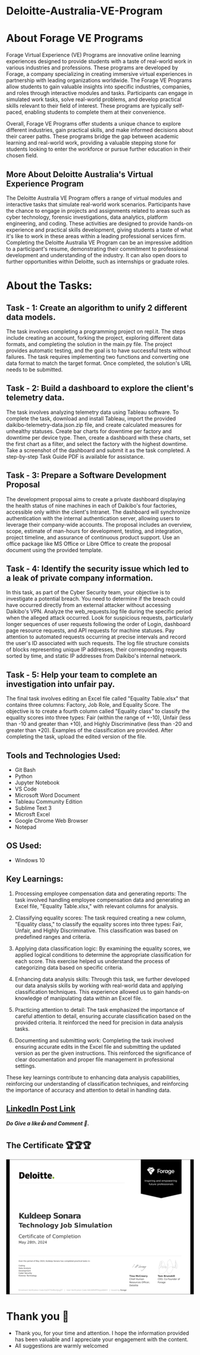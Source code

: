 # Deloitte-Australia-VE-Program

# About Forage VE Programs

Forage Virtual Experience (VE) Programs are innovative online learning experiences designed to provide students with a taste of real-world work in various industries and professions. These programs are developed by Forage, a company specializing in creating immersive virtual experiences in partnership with leading organizations worldwide. The Forage VE Programs allow students to gain valuable insights into specific industries, companies, and roles through interactive modules and tasks. Participants can engage in simulated work tasks, solve real-world problems, and develop practical skills relevant to their field of interest. These programs are typically self-paced, enabling students to complete them at their convenience.

Overall, Forage VE Programs offer students a unique chance to explore different industries, gain practical skills, and make informed decisions about their career paths. These programs bridge the gap between academic learning and real-world work, providing a valuable stepping stone for students looking to enter the workforce or pursue further education in their chosen field.

## More About Deloitte Australia's Virtual Experience Program

The Deloitte Australia VE Program offers a range of virtual modules and interactive tasks that simulate real-world work scenarios. Participants have the chance to engage in projects and assignments related to areas such as cyber technology, forensic investigations, data analytics, platform engineering, and coding. These activities are designed to provide hands-on experience and practical skills development, giving students a taste of what it's like to work in these areas within a leading professional services firm. Completing the Deloitte Australia VE Program can be an impressive addition to a participant's resume, demonstrating their commitment to professional development and understanding of the industry. It can also open doors to further opportunities within Deloitte, such as internships or graduate roles.

# About the Tasks:

## Task - 1: Create an algorithm to unify 2 different data models.

The task involves completing a programming project on repl.it. The steps include creating an account, forking the project, exploring different data formats, and completing the solution in the main.py file. The project provides automatic testing, and the goal is to have successful tests without failures. The task requires implementing two functions and converting one data format to match the target format. Once completed, the solution's URL needs to be submitted.

## Task - 2: Build a dashboard to explore the client's telemetry data.

The task involves analyzing telemetry data using Tableau software. To complete the task, download and install Tableau, import the provided daikibo-telemetry-data.json.zip file, and create calculated measures for unhealthy statuses. Create bar charts for downtime per factory and downtime per device type. Then, create a dashboard with these charts, set the first chart as a filter, and select the factory with the highest downtime. Take a screenshot of the dashboard and submit it as the task completed. A step-by-step Task Guide PDF is available for assistance.

## Task - 3: Prepare a Software Development Proposal

The development proposal aims to create a private dashboard displaying the health status of nine machines in each of Daikibo's four factories, accessible only within the client's Intranet. The dashboard will synchronize authentication with the internal authentication server, allowing users to leverage their company-wide accounts. The proposal includes an overview, scope, estimate of man-hours for development, testing, and integration, project timeline, and assurance of continuous product support. Use an office package like MS Office or Libre Office to create the proposal document using the provided template.

## Task - 4: Identify the security issue which led to a leak of private company information.

In this task, as part of the Cyber Security team, your objective is to investigate a potential breach. You need to determine if the breach could have occurred directly from an external attacker without accessing Daikibo's VPN. Analyze the web_requests.log file during the specific period when the alleged attack occurred. Look for suspicious requests, particularly longer sequences of user requests following the order of Login, dashboard page resource requests, and API requests for machine statuses. Pay attention to automated requests occurring at precise intervals and record the user's ID associated with such requests. The log file structure consists of blocks representing unique IP addresses, their corresponding requests sorted by time, and static IP addresses from Daikibo's internal network.

## Task - 5: Help your team to complete an investigation into unfair pay.

The final task involves editing an Excel file called "Equality Table.xlsx" that contains three columns: Factory, Job Role, and Equality Score. The objective is to create a fourth column called "Equality class" to classify the equality scores into three types: Fair (within the range of +-10), Unfair (less than -10 and greater than +10), and Highly Discriminative (less than -20 and greater than +20). Examples of the classification are provided. After completing the task, upload the edited version of the file.

## Tools and Technologies Used:

- Git Bash
- Python
- Jupyter Notebook
- VS Code
- Microsoft Word Document
- Tableau Community Edition
- Sublime Text 3
- Microsft Excel
- Google Chrome Web Browser
- Notepad

## OS Used:

- Windows 10

## Key Learnings:

1. Processing employee compensation data and generating reports: The task involved handling employee compensation data and generating an Excel file, "Equality Table.xlsx," with relevant columns for analysis.

2. Classifying equality scores: The task required creating a new column, "Equality class," to classify the equality scores into three types: Fair, Unfair, and Highly Discriminative. This classification was based on predefined ranges and criteria.

3. Applying data classification logic: By examining the equality scores, we applied logical conditions to determine the appropriate classification for each score. This exercise helped us understand the process of categorizing data based on specific criteria.

4. Enhancing data analysis skills: Through this task, we further developed our data analysis skills by working with real-world data and applying classification techniques. This experience allowed us to gain hands-on knowledge of manipulating data within an Excel file.

5. Practicing attention to detail: The task emphasized the importance of careful attention to detail, ensuring accurate classification based on the provided criteria. It reinforced the need for precision in data analysis tasks.

6. Documenting and submitting work: Completing the task involved ensuring accurate edits in the Excel file and submitting the updated version as per the given instructions. This reinforced the significance of clear documentation and proper file management in professional settings.

These key learnings contribute to enhancing data analysis capabilities, reinforcing our understanding of classification techniques, and reinforcing the importance of accuracy and attention to detail in handling data.

## [LinkedIn Post Link](https://www.linkedin.com/posts/kuldeep-sonara_deloitte-australia-technology-completion-activity-7201180960342626304-rNfz?utm_source=share&utm_medium=member_desktop)

**_Do Give a like👍 and Comment 💬._**

## The Certificate 🏆🏆🏆

![certificate](https://github.com/KuldeepSonara/Deloitte-Australia-VE-Program/blob/346bed0abb6e4f613dc5b126658225abf1fef376/certifects/Screenshot%202024-05-28%20161455.png)

# Thank you 🙏

- Thank you, for your time and attention. I hope the information provided has been valuable and I appreciate your engagement with the content.
- All suggestions are warmly welcomed
